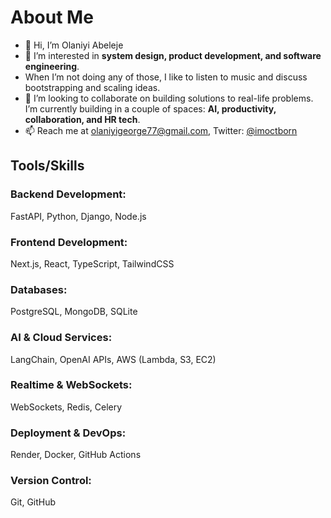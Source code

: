 # About Me  
- 👋 Hi, I’m Olaniyi Abeleje  
- 👀 I’m interested in **system design, product development, and software engineering**.  
- When I’m not doing any of those, I like to listen to music and discuss bootstrapping and scaling ideas.  
- 💞️ I’m looking to collaborate on building solutions to real-life problems. I’m currently building in a couple of spaces: **AI, productivity, collaboration, and HR tech**.  
- 📫 Reach me at olaniyigeorge77@gmail.com, Twitter: [@imoctborn](https://twitter.com/imoctborn)  

## Tools/Skills  

### **Backend Development:**  
FastAPI, Python, Django, Node.js  

### **Frontend Development:**  
Next.js, React, TypeScript, TailwindCSS  

### **Databases:**  
PostgreSQL, MongoDB, SQLite  

### **AI & Cloud Services:**  
LangChain, OpenAI APIs, AWS (Lambda, S3, EC2)  

### **Realtime & WebSockets:**  
WebSockets, Redis, Celery  

### **Deployment & DevOps:**  
Render, Docker, GitHub Actions  

### **Version Control:**  
Git, GitHub  

<!---
olaniyigeorge/olaniyigeorge is a ✨ special ✨ repository because its `README.md` (this file) appears on your GitHub profile.
You can click the Preview link to take a look at your changes.
--->
